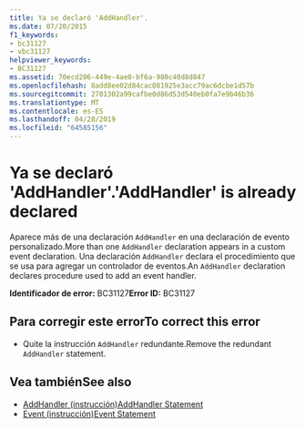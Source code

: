 ```yaml
---
title: Ya se declaró 'AddHandler'.
ms.date: 07/20/2015
f1_keywords:
- bc31127
- vbc31127
helpviewer_keywords:
- BC31127
ms.assetid: 70ecd206-449e-4ae0-bf6a-980c40d8d847
ms.openlocfilehash: 8add8ee02d84cac081925e3acc79ac6dcbe1d57b
ms.sourcegitcommit: 2701302a99cafbe0d86d53d540eb0fa7e9b46b36
ms.translationtype: MT
ms.contentlocale: es-ES
ms.lasthandoff: 04/28/2019
ms.locfileid: "64585156"
---
```

# <a name="addhandler-is-already-declared"></a><span data-ttu-id="d228b-102">Ya se declaró 'AddHandler'.</span><span class="sxs-lookup"><span data-stu-id="d228b-102">'AddHandler' is already declared</span></span>
<span data-ttu-id="d228b-103">Aparece más de una declaración `AddHandler` en una declaración de evento personalizado.</span><span class="sxs-lookup"><span data-stu-id="d228b-103">More than one `AddHandler` declaration appears in a custom event declaration.</span></span> <span data-ttu-id="d228b-104">Una declaración `AddHandler` declara el procedimiento que se usa para agregar un controlador de eventos.</span><span class="sxs-lookup"><span data-stu-id="d228b-104">An `AddHandler` declaration declares procedure used to add an event handler.</span></span>  
  
 <span data-ttu-id="d228b-105">**Identificador de error:** BC31127</span><span class="sxs-lookup"><span data-stu-id="d228b-105">**Error ID:** BC31127</span></span>  
  
## <a name="to-correct-this-error"></a><span data-ttu-id="d228b-106">Para corregir este error</span><span class="sxs-lookup"><span data-stu-id="d228b-106">To correct this error</span></span>  
  
- <span data-ttu-id="d228b-107">Quite la instrucción `AddHandler` redundante.</span><span class="sxs-lookup"><span data-stu-id="d228b-107">Remove the redundant `AddHandler` statement.</span></span>  
  
## <a name="see-also"></a><span data-ttu-id="d228b-108">Vea también</span><span class="sxs-lookup"><span data-stu-id="d228b-108">See also</span></span>

- [<span data-ttu-id="d228b-109">AddHandler (instrucción)</span><span class="sxs-lookup"><span data-stu-id="d228b-109">AddHandler Statement</span></span>](../../visual-basic/language-reference/statements/addhandler-statement.md)
- [<span data-ttu-id="d228b-110">Event (instrucción)</span><span class="sxs-lookup"><span data-stu-id="d228b-110">Event Statement</span></span>](../../visual-basic/language-reference/statements/event-statement.md)
